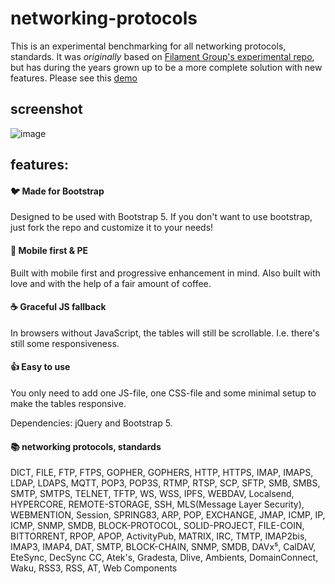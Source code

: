 # networking-protocols
This is an experimental benchmarking for all networking protocols, standards. It was *originally* based on [Filament Group's experimental repo](https://github.com/filamentgroup/RWD-Table-Patterns), []() but has during the years grown up to be a more complete solution with new features. Please see this [demo](https://eantho.github.io/networking-protocols)

## screenshot
![image](https://user-images.githubusercontent.com/125943841/220423094-d829aca6-328a-4b60-b48c-c28a9ee89202.png)

## features:

#### :bird: Made for Bootstrap
Designed to be used with Bootstrap 5. If you don't want to use bootstrap, just fork the repo and customize it to your needs!

#### :iphone: Mobile first & PE
Built with mobile first and progressive enhancement in mind. Also built with love and with the help of a fair amount of coffee.

#### :coffee: Graceful JS fallback
In browsers without JavaScript, the tables will still be scrollable. I.e. there's still some responsiveness.

#### :thumbsup: Easy to use
You only need to add one JS-file, one CSS-file and some minimal setup to make the tables responsive.

Dependencies: jQuery and Bootstrap 5.

#### 📚 networking protocols, standards
DICT, FILE, FTP, FTPS, GOPHER, GOPHERS, HTTP, HTTPS, IMAP, IMAPS, LDAP, LDAPS, MQTT, POP3, POP3S, RTMP, RTSP, SCP, SFTP, SMB, SMBS, SMTP, SMTPS, TELNET, TFTP, WS, WSS, IPFS, WEBDAV, Localsend, HYPERCORE, REMOTE-STORAGE, SSH, MLS(Message Layer Security), WEBMENTION, Session, SPRING83, ARP, POP, EXCHANGE, JMAP, ICMP, IP, ICMP, SNMP, SMDB, BLOCK-PROTOCOL, SOLID-PROJECT, FILE-COIN, BITTORRENT, RPOP, APOP, ActivityPub, MATRIX, IRC, TMTP, IMAP2bis, IMAP3, IMAP4, DAT, SMTP, BLOCK-CHAIN, SNMP, SMDB, DAVx⁵, CalDAV, EteSync, DecSync CC, Atek's, Gradesta, Dlive, Ambients, DomainConnect, Waku, RSS3, RSS, AT, Web Components
